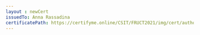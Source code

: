 ```yaml
--- 
layout : newCert 
issuedTo: Anna Rassadina 
certificatePath: https://certifyme.online/CSIT/FRUCT2021/img/cert/author/AnnaRassadina_85e3e.png
--- 
```

